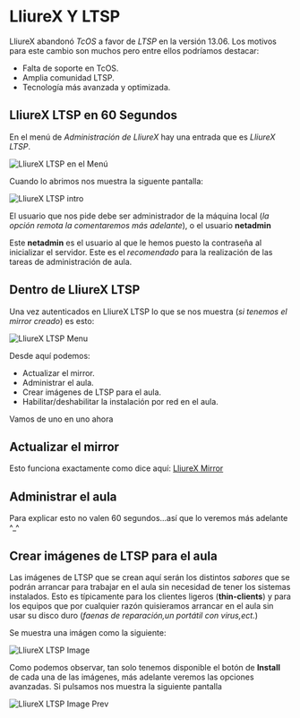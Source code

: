 LliureX Y LTSP
==============


LliureX abandonó *TcOS* a favor de *LTSP* en la versión 13.06. Los motivos para este cambio son muchos pero entre ellos podríamos destacar:

* Falta de soporte en TcOS.
* Amplia comunidad LTSP.
* Tecnología más avanzada y optimizada.

LliureX LTSP en 60 Segundos
---------------------------

En el menú de *Administración de LliureX* hay una entrada que es *LliureX LTSP*.

![LliureX LTSP en el Menú][lliurex-ltsp-menu]

Cuando lo abrimos nos muestra la siguente pantalla:

![LliureX LTSP intro][lliurex-ltsp-intro]

El usuario que nos pide debe ser administrador de la máquina local (*la opción remota la comentaremos más adelante*), o el usuario **netadmin**

Este **netadmin** es el usuario al que le hemos puesto la contraseña al inicializar el servidor. Este es el _recomendado_ para la realización de las tareas de administración de aula.

Dentro de LliureX LTSP
----------------------

Una vez autenticados en LliureX LTSP lo que se nos muestra (_si tenemos el mirror creado_) es esto:

![LliureX LTSP Menu][lliurex-ltsp-main-menu]

Desde aquí podemos:

* Actualizar el mirror.
* Administrar el aula.
* Crear imágenes de LTSP para el aula.
* Habilitar/deshabilitar la instalación por red en el aula.

Vamos de uno en uno ahora

Actualizar el mirror
--------------------

Esto funciona exactamente como dice aquí: [LliureX Mirror](https://github.com/aberlanas/lliurex-facil/blob/master/src/lliurex-mirror/lliurex-mirror.md)


Administrar el aula
-------------------

Para explicar esto no valen 60 segundos...así que lo veremos más adelante ^_^


Crear imágenes de LTSP para el aula
-----------------------------------

Las imágenes de LTSP que se crean aquí serán los distintos *sabores* que se podrán arrancar para trabajar en el aula sin necesidad de tener los sistemas instalados. Esto es típicamente para los clientes ligeros (**thin-clients**) y para los equipos que por cualquier razón quisieramos arrancar en el aula sin usar su disco duro (*faenas de reparación,un portátil con virus,ect.*)

Se muestra una imágen como la siguiente:

![LliureX LTSP Image][lliurex-ltsp-image-creation]

Como podemos observar, tan solo tenemos disponible el botón de **Install** de cada una de las imágenes, más adelante veremos las opciones avanzadas. Si pulsamos nos muestra la siguiente pantalla

![LliureX LTSP Image Prev][lliurex-ltsp-image-prev-creation]



[lliurex-ltsp-menu]: https://raw.github.com/aberlanas/lliurex-facil/master/imgs/lliurex-ltsp/lliurex_ltsp_menu.png "LliureX LTSP"
[lliurex-ltsp-intro]: https://raw.github.com/aberlanas/lliurex-facil/master/imgs/lliurex-ltsp/lliurex_ltsp_intro.png "LliureX LTSP Intro"
[lliurex-ltsp-main-menu]: https://raw.github.com/aberlanas/lliurex-facil/master/imgs/lliurex-ltsp/lliurex_ltsp_main_menu.png "LliureX LTSP Main Menu"
[lliurex-ltsp-image-creation]: https://raw.github.com/aberlanas/lliurex-facil/master/imgs/lliurex-ltsp/lliurex_ltsp_image_creation.png "LliureX LTSP Image Creation"
[lliurex-ltsp-image-prev-creation]: https://raw.github.com/aberlanas/lliurex-facil/master/imgs/lliurex-ltsp/lliurex_ltsp_create_prev.png "LliureX LTSP Image Creation"
[lliurex-ltsp-image-creation-progress]: https://raw.github.com/aberlanas/lliurex-facil/master/imgs/lliurex-ltsp/lliurex_ltsp_image_creation_progress.png "LliureX LTSP image creation progress"
